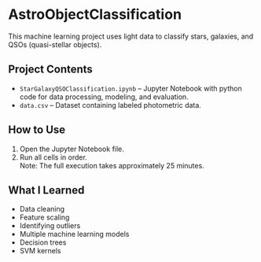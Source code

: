 # AstroObjectClassification

This machine learning project uses light data to classify stars, galaxies, and QSOs (quasi-stellar objects).  

## Project Contents

- `StarGalaxyQSOClassification.ipynb` – Jupyter Notebook with python code for data processing, modeling, and evaluation.
- `data.csv` – Dataset containing labeled photometric data.

## How to Use

1. Open the Jupyter Notebook file.
2. Run all cells in order.  
   Note: The full execution takes approximately 25 minutes.

## What I Learned

- Data cleaning  
- Feature scaling  
- Identifying outliers  
- Multiple machine learning models  
- Decision trees  
- SVM kernels
